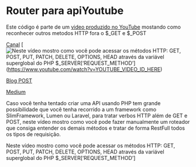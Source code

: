 # Router para apiYoutube
 
Este código é parte de um [video produzido no YouTube](https://youtu.be/KiT0o1LovbM) mostando como reconhecer outros metodos HTTP fora o $_GET e $_POST

[Canal](https://youtube.com/channel/UCdWY8TONi0RDEzyCYvJVRUQ)
[![Neste vídeo mostro como você pode acessar os métodos HTTP: GET, POST, PUT, PATCH, DELETE, OPTIONS, HEAD através da variável superglobal do PHP $_SERVER[‘REQUEST_METHOD’]](https://user-images.githubusercontent.com/22438805/171001134-d3145554-a57d-4a38-a69a-71644310ff87.png)(https://www.youtube.com/watch?v=YOUTUBE_VIDEO_ID_HERE)

[Blog POST](https://sitedosobrinho.com/como-criar-uma-api-restfull-com-php-puro/)

[Medium](https://medium.com/@sitedosobrinho/router-restfull-com-php-get-post-patch-put-delete-etc-9ab409e547ae)

Caso você tenha tentado criar uma API usando PHP tem grande possibilidade que você tenha recorrido a um framework como SlimFramework, Lumen ou Laravel, para tratar verbos HTTP além de GET e POST, neste vídeo mostro como você pode fazer manualmente um roteador que consiga entender os demais métodos e tratar de forma RestFull todos os tipos de requisição.

Neste vídeo mostro como você pode acessar os métodos HTTP: GET, POST, PUT, PATCH, DELETE, OPTIONS, HEAD através da variável superglobal do PHP $_SERVER[‘REQUEST_METHOD’]
